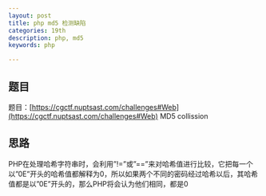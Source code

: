 ```yaml
---
layout: post
title: php md5 检测缺陷
categories: 19th
description: php, md5
keywords: php

---
```


## 题目

题目：[https://cgctf.nuptsast.com/challenges#Web](https://cgctf.nuptsast.com/challenges#Web) MD5 collission

## 思路

  PHP在处理哈希字符串时，会利用”!=”或”==”来对哈希值进行比较，它把每一个以”0E”开头的哈希值都解释为0，所以如果两个不同的密码经过哈希以后，其哈希值都是以”0E”开头的，那么PHP将会认为他们相同，都是0